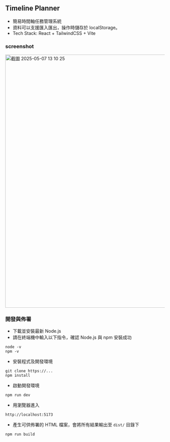 ## Timeline Planner

- 簡易時間軸任務管理系統
- 資料可以支援匯入匯出，操作時儲存於 localStorage。
- Tech Stack: React + TailwindCSS + Vite

### screenshot
<img width="800" alt="截圖 2025-05-07 13 10 25" src="https://github.com/user-attachments/assets/3a89816c-9a34-4ee3-93f6-b9a9e5565971" />


### 開發與佈署

- 下載並安裝最新 Node.js
- 請在終端機中輸入以下指令，確認 Node.js 與 npm 安裝成功

```
node -v
npm -v
```

- 安裝程式及開發環境

```
git clone https://...
npm install
```

- 啟動開發環境

```
npm run dev 
```

- 用瀏覽器進入

```
http://localhost:5173
```

- 產生可供佈署的 HTML 檔案，會將所有結果輸出至 `dist/` 目錄下

```
npm run build
```
